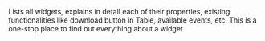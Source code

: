 Lists all widgets, explains in detail each of their properties, existing functionalities like download button in Table, available events, etc. This is a one-stop place to find out everything about a widget.
